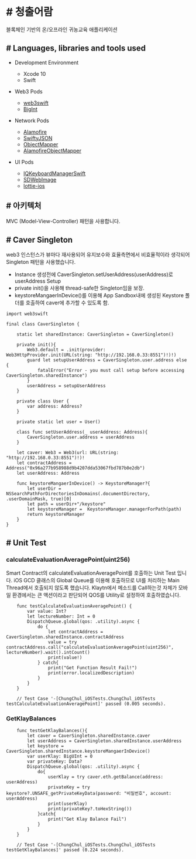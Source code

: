 # # 청출어람

블록체인 기반의 온/오프라인 귀농교육 애플리케이션

## # Languages, libraries and tools used

* Development Environment
	* Xcode 10
	* Swift

* Web3 Pods
	* [web3swift](https://github.com/BANKEX/web3swift)
	* [BigInt](https://github.com/attaswift/BigInt)

* Network Pods
	* [Alamofire](https://github.com/Alamofire/Alamofire)
	* [SwiftyJSON](https://github.com/SwiftyJSON/SwiftyJSON)
	* [ObjectMapper](https://github.com/tristanhimmelman/ObjectMapper)
	* [AlamofireObjectMapper](https://github.com/tristanhimmelman/AlamofireObjectMapper)

* UI Pods
	* [IQKeyboardManagerSwift](https://github.com/hackiftekhar/IQKeyboardManager)
	* [SDWebImage](https://github.com/SDWebImage/SDWebImage)
	* [lottie-ios](https://github.com/airbnb/lottie-ios)

## # 아키텍처

MVC (Model-View-Controller) 패턴을 사용합니다.


## # Caver Singleton

web3 인스턴스가 뷰마다 재사용되어 유지보수와 효율측면에서 비효율적이라 생각되어 Singleton 패턴을 사용했습니다.

* Instance 생성전에 CaverSingleton.setUserAddress(userAddress)로 userAddress Setup
* private init()을 사용해 thread-safe한 Singleton임을 보장.
* keystoreMangaerInDevice()를 이용해 App Sandbox내에 생성된 Keystore 폴더를 호출하여 caver에 추가할 수 있도록 함.

```
import web3swift

final class CaverSingleton {
    
    static let sharedInstance: CaverSingleton = CaverSingleton()
    
    private init(){
        Web3.default = .init(provider: Web3HttpProvider.init(URL(string: "http://192.168.0.33:8551")!)!)
        guard let setupUserAddress = CaverSingleton.user.address else {
            fatalError("Error - you must call setup before accessing CaverSingleton.sharedInstance")
        }
        userAddress = setupUserAddress
    }
    
    private class User {
        var address: Address?
    }
    
    private static let user = User()
    
    class func setUserAddress(_ userAddress: Address){
        CaverSingleton.user.address = userAddress
    }
    
    let caver: Web3 = Web3(url: URL(string: "http://192.168.0.33:8551")!)!
    let contractAddress = Address("0x96a277b958988d9b4207dda53067fbd787b0e2db")
    let userAddress: Address
    
    func keystoreMangaerInDevice() -> KeystoreManager?{
        let userDir = NSSearchPathForDirectoriesInDomains(.documentDirectory, .userDomainMask, true)[0]
        let path = userDir+"/keystore"
        let keystoreManager =  KeystoreManager.managerForPath(path)
        return keystoreManager
    }
}
```

## # Unit Test

### calculateEvaluationAveragePoint(uint256)

Smart Contract의 calculateEvaluationAveragePoint를 호출하는 Unit Test 입니다.
iOS GCD 클래스의 Global Queue를 이용해 호출하므로 UI를 처리하는 Main Thread에서 호출되지 않도록 했습니다.
Klaytn에서 메소드를 Call하는것 자체가 모바일 환경에서는 큰 액션이라고 판단되어 QOS를 Utility로 설정하여 호출하였습니다.



```
    func testCalculateEvaluationAveragePoint() {
        var value: Int?
        let lectureNumber: Int = 0
        DispatchQueue.global(qos: .utility).async {
            do {
                let contractAddress = CaverSingleton.sharedInstance.contractAddress
                value = try contractAddress.call("calculateEvaluationAveragePoint(uint256)", lectureNumber).wait().intCount()
                print(value!)
            } catch{
                print("Get Function Result Fail!")
                print(error.localizedDescription)
            }
        }
    }

    // Test Case '-[ChungChul_iOSTests.ChungChul_iOSTests testCalculateEvaluationAveragePoint]' passed (0.005 seconds).
```

### GetKlayBalances


```
    func testGetKlayBalances(){
        let caver = CaverSingleton.sharedInstance.caver
        let userAddress = CaverSingleton.sharedInstance.userAddress
        let keystore = CaverSingleton.sharedInstance.keystoreMangaerInDevice()
        var userKlay: BigUInt = 0
        var privateKey: Data?
        DispatchQueue.global(qos: .utility).async {
            do{
                userKlay = try caver.eth.getBalance(address: userAddress)
                privateKey = try keystore?.UNSAFE_getPrivateKeyData(password: "비밀번호", account: userAddress)
                print(userKlay)
                print(privateKey?.toHexString())
            }catch{
                print("Get Klay Balance Fail")
            }
        }
    }

    // Test Case '-[ChungChul_iOSTests.ChungChul_iOSTests testGetKlayBalances]' passed (0.224 seconds).
```

###

